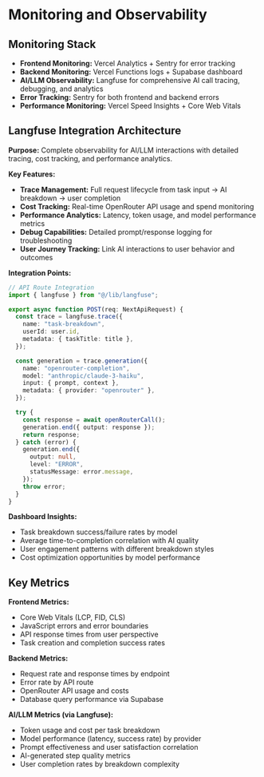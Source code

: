 # Monitoring and Observability

## Monitoring Stack

- **Frontend Monitoring:** Vercel Analytics + Sentry for error tracking
- **Backend Monitoring:** Vercel Functions logs + Supabase dashboard
- **AI/LLM Observability:** Langfuse for comprehensive AI call tracing, debugging, and analytics
- **Error Tracking:** Sentry for both frontend and backend errors
- **Performance Monitoring:** Vercel Speed Insights + Core Web Vitals

## Langfuse Integration Architecture

**Purpose:** Complete observability for AI/LLM interactions with detailed tracing, cost tracking, and performance analytics.

**Key Features:**

- **Trace Management:** Full request lifecycle from task input → AI breakdown → user completion
- **Cost Tracking:** Real-time OpenRouter API usage and spend monitoring
- **Performance Analytics:** Latency, token usage, and model performance metrics
- **Debug Capabilities:** Detailed prompt/response logging for troubleshooting
- **User Journey Tracking:** Link AI interactions to user behavior and outcomes

**Integration Points:**

```typescript
// API Route Integration
import { langfuse } from "@/lib/langfuse";

export async function POST(req: NextApiRequest) {
  const trace = langfuse.trace({
    name: "task-breakdown",
    userId: user.id,
    metadata: { taskTitle: title },
  });

  const generation = trace.generation({
    name: "openrouter-completion",
    model: "anthropic/claude-3-haiku",
    input: { prompt, context },
    metadata: { provider: "openrouter" },
  });

  try {
    const response = await openRouterCall();
    generation.end({ output: response });
    return response;
  } catch (error) {
    generation.end({
      output: null,
      level: "ERROR",
      statusMessage: error.message,
    });
    throw error;
  }
}
```

**Dashboard Insights:**

- Task breakdown success/failure rates by model
- Average time-to-completion correlation with AI quality
- User engagement patterns with different breakdown styles
- Cost optimization opportunities by model performance

## Key Metrics

**Frontend Metrics:**

- Core Web Vitals (LCP, FID, CLS)
- JavaScript errors and error boundaries
- API response times from user perspective
- Task creation and completion success rates

**Backend Metrics:**

- Request rate and response times by endpoint
- Error rate by API route
- OpenRouter API usage and costs
- Database query performance via Supabase

**AI/LLM Metrics (via Langfuse):**

- Token usage and cost per task breakdown
- Model performance (latency, success rate) by provider
- Prompt effectiveness and user satisfaction correlation
- AI-generated step quality metrics
- User completion rates by breakdown complexity
